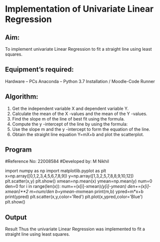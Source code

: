 # Implementation of Univariate Linear Regression
## Aim:
To implement univariate Linear Regression to fit a straight line using least squares.

## Equipment’s required:
Hardware – PCs
Anaconda – Python 3.7 Installation / Moodle-Code Runner
## Algorithm:
1. Get the independent variable X and dependent variable Y.
2. Calculate the mean of the X -values and the mean of the Y -values.
3. Find the slope m of the line of best fit using the formula. 
4. Compute the y -intercept of the line by using the formula: 
5. Use the slope m and the y -intercept to form the equation of the line.
6. Obtain the straight line equation Y=mX+b and plot the scatterplot.
## Program
#Reference No: 22008584
#Developed by: M Nikhil

import numpy as np
import matplotlib.pyplot as plt
x=np.array([0,1,2,3,4,5,6,7,8,9])
y=np.array([1,3,2,5,7,8,8,9,10,12])
plt.scatter(x,y)
plt.show()
xmean=np.mean(x)
ymean=np.mean(y)
num=0
den=0
for i in range(len(x)):
    num+=(x[i]-xmean)*(y[i]-ymean)
    den+=(x[i]-xmean)**2
m=num/den
b=ymean-m*xmean
print(m,b)
ypred=m*x+b
print(ypred)
plt.scatter(x,y,color='Red')
plt.plot(x,ypred,color='Blue')
plt.show()
## Output


Result
Thus the univariate Linear Regression was implemented to fit a straight line using least squares.
